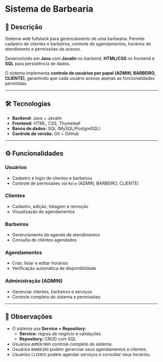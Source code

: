 # Sistema de Barbearia

## 🔹 Descrição
Sistema web fullstack para gerenciamento de uma barbearia. Permite cadastro de clientes e barbeiros, controle de agendamentos, horários de atendimento e permissões de acesso.

Desenvolvido em **Java** com **Javalin** no backend, **HTML/CSS** no frontend e **SQL** para persistência de dados.

O sistema implementa **controle de usuários por papel (ADMIN, BARBEIRO, CLIENTE)**, garantindo que cada usuário acesse apenas as funcionalidades permitidas.

---

## 🛠 Tecnologias
- **Backend:** Java + Javalin  
- **Frontend:** HTML, CSS, Thymeleaf  
- **Banco de dados:** SQL (MySQL/PostgreSQL)  
- **Controle de versão:** Git + GitHub  

---

## ⚙️ Funcionalidades

### Usuários
- Cadastro e login de clientes e barbeiros  
- Controle de permissões via `Role` (ADMIN, BARBEIRO, CLIENTE)  

### Clientes
- Cadastro, edição, listagem e remoção  
- Visualização de agendamentos  

### Barbeiros
- Gerenciamento da agenda de atendimentos  
- Consulta de clientes agendados  

### Agendamentos
- Criar, listar e editar horários  
- Verificação automática de disponibilidade  

### Administração (ADMIN)
- Gerenciar clientes, barbeiros e serviços  
- Controle completo do sistema e permissões  

---

## 📌 Observações
- O sistema usa **Service + Repository**:
  - **Service:** regras de negócio e validações  
  - **Repository:** CRUD com SQL  
- Usuários `ADMIN` têm controle completo do sistema.  
- Usuários `BARBEIRO` podem gerenciar seus agendamentos e clientes.  
- Usuários `CLIENTE` podem agendar serviços e consultar seus horários.
